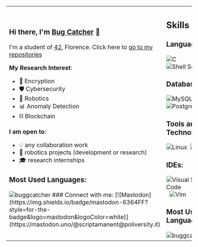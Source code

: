 <table>
<tr>
<td width="50%">

### Hi there, I'm [Bug Catcher](https://github.com/buggcatcher) 👋

I'm a student of [42](https://youtu.be/7gWlz_nhPJk), Florence. Click here to [go to my repositories](https://github.com/buggcatcher?tab=repositories)

**My Research Interest**:
- 🔐 Encryption
- 🛡️ Cybersecurity
- 🤖 Robotics
- 📊 Anomaly Detection
- ⛓️ Blockchain

**I am open to**:
- 💡 any collaboration work
- 🔧 robotics projects (development or research)
- 🎓 research internships

### Most Used Languages:
<img src="https://github-readme-stats.vercel.app/api/top-langs?username=buggcatcher&show_icons=true&locale=en&layout=compact&theme=dark" alt="buggcatcher" />
### Connect with me:
[![Mastodon](https://img.shields.io/badge/mastodon-6364FF?style=for-the-badge&logo=mastodon&logoColor=white)](https://mastodon.uno/@scriptamanent@poliversity.it)

</td>
<td width="50%">

## Skills

### Languages:
![C](https://img.shields.io/badge/C-A8B9CC?style=for-the-badge&logo=c&logoColor=white)&nbsp;
![Shell Script](https://img.shields.io/badge/Shell_Script-121011?style=for-the-badge&logo=gnu-bash&logoColor=white)&nbsp;

### Database:
![MySQL](https://img.shields.io/badge/MySQL-00000F?style=for-the-badge&logo=mysql&logoColor=white)&nbsp;
![PostgreSQL](https://img.shields.io/badge/PostgreSQL-316192?style=for-the-badge&logo=postgresql&logoColor=white)&nbsp;

### Tools and Technologies:
![Linux](https://img.shields.io/badge/Linux-FCC624?style=for-the-badge&logo=linux&logoColor=black)&nbsp;
![Git](https://img.shields.io/badge/GIT-E44C30?style=for-the-badge&logo=git&logoColor=white)&nbsp;

### IDEs:
![Visual Studio Code](https://img.shields.io/badge/Visual%20Studio%20Code-0078d7.svg?style=for-the-badge&logo=visual-studio-code&logoColor=white)&nbsp;
![Vim](https://img.shields.io/badge/VIM-%2311AB00.svg?style=for-the-badge&logo=vim&logoColor=white)&nbsp;

### Most Used Languages:
<img src="https://github-readme-stats.vercel.app/api/top-langs?username=buggcatcher&show_icons=true&locale=en&layout=compact&theme=dark" alt="buggcatcher" />
</td>
</tr>
</table>
<!-- 
----
[<img src="https://github-profile-trophy.vercel.app/?username=durgeshsamariya&row=2&column=3" />](https://github.com/ryo-ma/github-profile-trophy)
[<img src="https://github-readme-stats.vercel.app/api?username=durgeshsamariya&theme=algolia&count_private=true&include_all_commits=true&show_icons=true" />](https://github.com/anuraghazra/github-readme-stats)
[![GitHub Streak](https://github-readme-streak-stats.herokuapp.com/?user=durgeshsamariya&theme=dark)](https://github.com/DenverCoder1/github-readme-streak-stats)
[![Durgesh's Top Langs](https://github-readme-stats.vercel.app/api/top-langs/?username=themlphdstudent&theme=algolia&hide=Jupyter&layout=compact&show_icons=true)](https://github.com/anuraghazra/github-readme-stats)
 -->

<!--
**themlphdstudent/themlphdstudent** is a ✨ _special_ ✨ repository because its `README.md` (this file) appears on your GitHub profile.
Here are some ideas to get you started:
- 🔭 I’m currently working on ...
- 🌱 I’m currently learning ...
- 👯 I’m looking to collaborate on ...
- 🤔 I’m looking for help with ...
- 💬 Ask me about ...
- 📫 How to reach me: ...
- 😄 Pronouns: ...
- ⚡ Fun fact: ...
